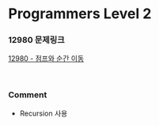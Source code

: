 # Programmers Level 2

### 12980 문제링크

[12980 - 점프와 순간 이동](https://school.programmers.co.kr/learn/courses/30/lessons/12980)

<br>

### Comment

-   Recursion 사용

